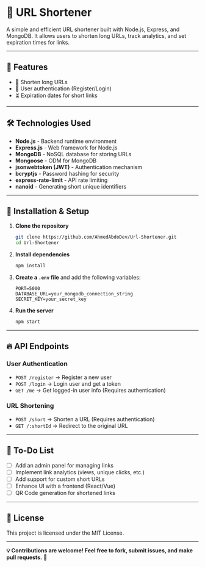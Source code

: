 # 🚀 URL Shortener

A simple and efficient URL shortener built with Node.js, Express, and MongoDB. It allows users to shorten long URLs, track analytics, and set expiration times for links.

---

## 📌 Features

- 🔗 Shorten long URLs
- 🔑 User authentication (Register/Login)
- ⏳ Expiration dates for short links

---

## 🛠 Technologies Used

- **Node.js** - Backend runtime environment
- **Express.js** - Web framework for Node.js
- **MongoDB** - NoSQL database for storing URLs
- **Mongoose** - ODM for MongoDB
- **jsonwebtoken (JWT)** - Authentication mechanism
- **bcryptjs** - Password hashing for security
- **express-rate-limit** - API rate limiting
- **nanoid** - Generating short unique identifiers

---

## 🚀 Installation & Setup

1. **Clone the repository**  
   ```sh
   git clone https://github.com/AhmedAbdoDev/Url-Shortener.git
   cd Url-Shortener
   ```

2. **Install dependencies**  
   ```sh
   npm install
   ```

3. **Create a `.env` file** and add the following variables:
   ```env
   PORT=5000
   DATABASE_URL=your_mongodb_connection_string
   SECRET_KEY=your_secret_key
   ```

4. **Run the server**  
   ```sh
   npm start
   ```

---

## 🔥 API Endpoints

### **User Authentication**
- `POST /register` → Register a new user  
- `POST /login` → Login user and get a token  
- `GET /me` → Get logged-in user info (Requires authentication)  

### **URL Shortening**
- `POST /short` → Shorten a URL (Requires authentication)  
- `GET /:shortId` → Redirect to the original URL  

---

## 📌 To-Do List

- [ ] Add an admin panel for managing links  
- [ ] Implement link analytics (views, unique clicks, etc.)  
- [ ] Add support for custom short URLs  
- [ ] Enhance UI with a frontend (React/Vue)  
- [ ] QR Code generation for shortened links

---

## 📜 License

This project is licensed under the MIT License.

---

**💡 Contributions are welcome! Feel free to fork, submit issues, and make pull requests.** 🚀
